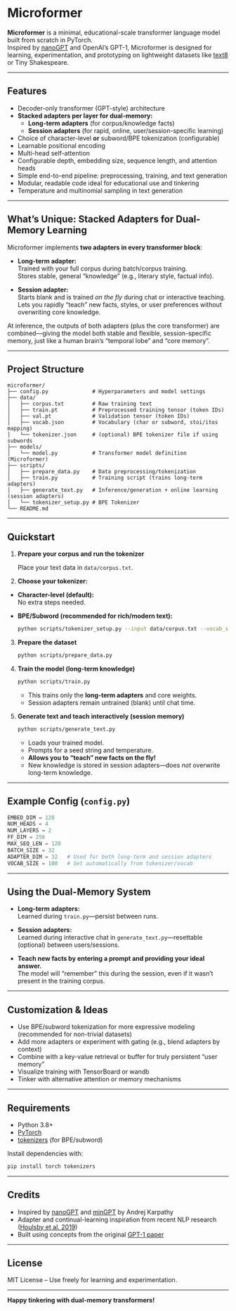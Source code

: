 # Microformer

**Microformer** is a minimal, educational-scale transformer language model built from scratch in PyTorch.  
Inspired by [nanoGPT](https://github.com/karpathy/nanoGPT) and OpenAI’s GPT-1, Microformer is designed for learning, experimentation, and prototyping on lightweight datasets like [text8](https://mattmahoney.net/dc/textdata.html) or Tiny Shakespeare.

---

## Features

- Decoder-only transformer (GPT-style) architecture
- **Stacked adapters per layer for dual-memory:**
    - **Long-term adapters** (for corpus/knowledge facts)
    - **Session adapters** (for rapid, online, user/session-specific learning)
- Choice of character-level **or** subword/BPE tokenization (configurable)
- Learnable positional encoding
- Multi-head self-attention
- Configurable depth, embedding size, sequence length, and attention heads
- Simple end-to-end pipeline: preprocessing, training, and text generation
- Modular, readable code ideal for educational use and tinkering
- Temperature and multinomial sampling in text generation

---

## What’s Unique: Stacked Adapters for Dual-Memory Learning

Microformer implements **two adapters in every transformer block**:

- **Long-term adapter:**  
  Trained with your full corpus during batch/corpus training.  
  Stores stable, general “knowledge” (e.g., literary style, factual info).

- **Session adapter:**  
  Starts blank and is trained *on the fly* during chat or interactive teaching.  
  Lets you rapidly “teach” new facts, styles, or user preferences without overwriting core knowledge.

At inference, the outputs of both adapters (plus the core transformer) are combined—giving the model both stable and flexible, session-specific memory, just like a human brain’s “temporal lobe” and “core memory”.

---

## Project Structure

```
microformer/
├── config.py              # Hyperparameters and model settings
├── data/
│   ├── corpus.txt         # Raw training text
│   ├── train.pt           # Preprocessed training tensor (token IDs)
│   ├── val.pt             # Validation tensor (token IDs)
│   ├── vocab.json         # Vocabulary (char or subword, stoi/itos mapping)
│   └── tokenizer.json     # (optional) BPE tokenizer file if using subwords
├── models/
│   └── model.py           # Transformer model definition (Microformer)
├── scripts/
│   ├── prepare_data.py    # Data preprocessing/tokenization
│   ├── train.py           # Training script (trains long-term adapters)
│   ├── generate_text.py   # Inference/generation + online learning (session adapters)
│   └── tokenizer_setup.py # BPE Tokenizer
└── README.md
```

---

## Quickstart

1. **Prepare your corpus and run the tokenizer**

   Place your text data in `data/corpus.txt`.

2. **Choose your tokenizer:**

- **Character-level (default):**  
  No extra steps needed.

- **BPE/Subword (recommended for rich/modern text):**
  ```bash
  python scripts/tokenizer_setup.py --input data/corpus.txt --vocab_size 1000
  ```

3. **Prepare the dataset**

   ```bash
   python scripts/prepare_data.py
   ```

4. **Train the model (long-term knowledge)**

   ```bash
   python scripts/train.py
   ```
    - This trains only the **long-term adapters** and core weights.
    - Session adapters remain untrained (blank) until chat time.

5. **Generate text and teach interactively (session memory)**

   ```bash
   python scripts/generate_text.py
   ```
    - Loads your trained model.
    - Prompts for a seed string and temperature.
    - **Allows you to “teach” new facts on the fly!**
    - New knowledge is stored in session adapters—does *not* overwrite long-term knowledge.

---

## Example Config (`config.py`)

```python
EMBED_DIM = 128
NUM_HEADS = 4
NUM_LAYERS = 2
FF_DIM = 256
MAX_SEQ_LEN = 128
BATCH_SIZE = 32
ADAPTER_DIM = 32   # Used for both long-term and session adapters
VOCAB_SIZE = 100   # Set automatically from tokenizer/vocab
```

---

## Using the Dual-Memory System

- **Long-term adapters:**  
  Learned during `train.py`—persist between runs.

- **Session adapters:**  
  Learned during interactive chat in `generate_text.py`—resettable (optional) between users/sessions.

- **Teach new facts by entering a prompt and providing your ideal answer.**  
  The model will “remember” this during the session, even if it wasn’t present in the training corpus.

---

## Customization & Ideas

- Use BPE/subword tokenization for more expressive modeling (recommended for non-trivial datasets)
- Add more adapters or experiment with gating (e.g., blend adapters by context)
- Combine with a key-value retrieval or buffer for truly persistent “user memory”
- Visualize training with TensorBoard or wandb
- Tinker with alternative attention or memory mechanisms

---

## Requirements

- Python 3.8+
- [PyTorch](https://pytorch.org/)
- [tokenizers](https://github.com/huggingface/tokenizers) (for BPE/subword)

Install dependencies with:
```bash
pip install torch tokenizers
```

---

## Credits

- Inspired by [nanoGPT](https://github.com/karpathy/nanoGPT) and [minGPT](https://github.com/karpathy/minGPT) by Andrej Karpathy
- Adapter and continual-learning inspiration from recent NLP research ([Houlsby et al. 2019](https://arxiv.org/abs/1902.00751))
- Built using concepts from the original [GPT-1 paper](https://cdn.openai.com/research-covers/language-unsupervised/language_understanding_paper.pdf)

---

## License

MIT License – Use freely for learning and experimentation.

---

**Happy tinkering with dual-memory transformers!**
